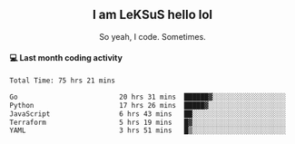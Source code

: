 <h2 align="center">I am LeKSuS hello lol</h2>
<p align="center">So yeah, I code. Sometimes.</p>

#### :computer: Last month coding activity
<!--START_SECTION:waka-->

```txt
Total Time: 75 hrs 21 mins

Go                         20 hrs 31 mins  ██████▓░░░░░░░░░░░░░░░░░░   26.23 %
Python                     17 hrs 26 mins  █████▓░░░░░░░░░░░░░░░░░░░   22.28 %
JavaScript                 6 hrs 43 mins   ██░░░░░░░░░░░░░░░░░░░░░░░   08.60 %
Terraform                  5 hrs 19 mins   █▓░░░░░░░░░░░░░░░░░░░░░░░   06.81 %
YAML                       3 hrs 51 mins   █▒░░░░░░░░░░░░░░░░░░░░░░░   04.94 %
```

<!--END_SECTION:waka-->
